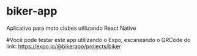 # biker-app
Aplicativo para moto clubes utilizando React Native

#Você pode testar este app utilizando o Expo, escaneando o QRCode do link: https://expo.io/@bikerapp/projects/biker
